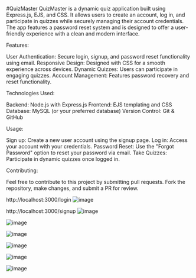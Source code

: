 #QuizMaster
QuizMaster is a dynamic quiz application built using Express.js, EJS, and CSS. It allows users to create an account, log in, and participate in quizzes while securely managing their account credentials. The app features a password reset system and is designed to offer a user-friendly experience with a clean and modern interface.

Features:

User Authentication: Secure login, signup, and password reset functionality using email.
Responsive Design: Designed with CSS for a smooth experience across devices.
Dynamic Quizzes: Users can participate in engaging quizzes.
Account Management: Features password recovery and reset functionality.

Technologies Used:

Backend: Node.js with Express.js
Frontend: EJS templating and CSS
Database: MySQL (or your preferred database)
Version Control: Git & GitHub

Usage:

Sign up: Create a new user account using the signup page.
Log in: Access your account with your credentials.
Password Reset: Use the "Forgot Password" option to reset your password via email.
Take Quizzes: Participate in dynamic quizzes once logged in.

Contributing: 

Feel free to contribute to this project by submitting pull requests. Fork the repository, make changes, and submit a PR for review.

http://localhost:3000/login
![image](https://github.com/user-attachments/assets/707f91ee-01d2-4d14-b8b8-a804b3b32012)

http://localhost:3000/signup
![image](https://github.com/user-attachments/assets/8f981c0a-467d-4054-9c17-050f4003a7d5)

![image](https://github.com/user-attachments/assets/806117f2-b78c-4b1a-8e45-4bbf4e71db80)

![image](https://github.com/user-attachments/assets/70a40482-c6c3-4fa1-8f0e-5f958fae62b7)

![image](https://github.com/user-attachments/assets/97fa09b1-660b-4ba5-80a7-25178f3326a4)

![image](https://github.com/user-attachments/assets/5d24408a-f28e-430a-b5aa-f5aea2c8b8bb)

![image](https://github.com/user-attachments/assets/ee54728d-fa00-40fe-a4b8-e9908bf9ed14)


